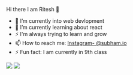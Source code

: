 Hi there I am Ritesh 👋

- 🔭 I’m currently into web devlopment
- 🌱 I’m currently learning about react
- ⚡ I'm always trying to learn and grow
- 📫 How to reach me: [Instagram- @subham.io](https://www.instagram.com/subham.io/)
- ⚡ Fun fact: I am currently in 9th class

<img src= "https://github-readme-stats.vercel.app/api?username=ritesh423&&show_icons=true&title_color=ffffff&icon_color=bb2acf&text_color=daf7dc&bg_color=151515">

 <img src="https://github-readme-stats.vercel.app/api/top-langs/?username=ritesh423&layout=compact">

